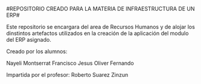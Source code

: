 #REPOSITORIO CREADO PARA LA MATERIA DE INFRAESTRUCTURA DE UN ERP#

Este repositorio se encargara del area de Recursos Humanos y de alojar los dinstintos artefactos utilizados
en la creación de la aplicación del modulo del ERP asignado.

Creado por los alumnos:

Nayeli Montserrat
Francisco Jesus
Oliver Fernando

Impartida por el profesor:
Roberto Suarez Zinzun
